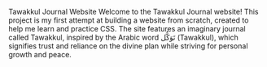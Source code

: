 Tawakkul Journal Website
Welcome to the Tawakkul Journal website! This project is my first attempt at building a website from scratch, created to help me learn and practice CSS. The site features an imaginary journal called Tawakkul, inspired by the Arabic word تَوَكُّل (Tawakkul), which signifies trust and reliance on the divine plan while striving for personal growth and peace.
